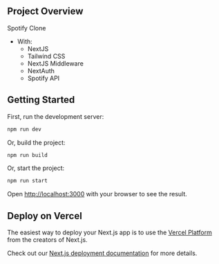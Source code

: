 ## Project Overview

Spotify Clone
- With:
    - NextJS 
    - Tailwind CSS 
    - NextJS Middleware 
    - NextAuth
    - Spotify API

## Getting Started

First, run the development server:

```bash
npm run dev
```

Or, build the project:

```bash
npm run build
```

Or, start the project:

```bash
npm run start
```

Open [http://localhost:3000](http://localhost:3000) with your browser to see the result.

## Deploy on Vercel

The easiest way to deploy your Next.js app is to use the [Vercel Platform](https://vercel.com/new?utm_medium=default-template&filter=next.js&utm_source=create-next-app&utm_campaign=create-next-app-readme) from the creators of Next.js.

Check out our [Next.js deployment documentation](https://nextjs.org/docs/deployment) for more details.